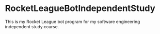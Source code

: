 # RocketLeagueBotIndependentStudy
This is my Rocket League bot program for my software engineering independent study course.
